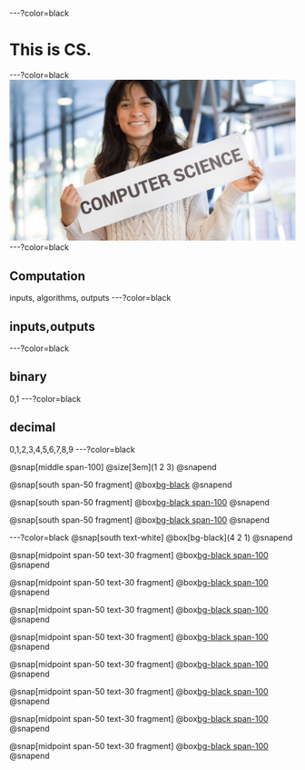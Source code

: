 ---?color=black
# This is CS.
---?color=black
![](assets/CS_bg.png)
---?color=black
## Computation
inputs, algorithms, outputs
---?color=black
## inputs,outputs
---?color=black
## binary
0,1
---?color=black
## decimal
0,1,2,3,4,5,6,7,8,9
---?color=black

@snap[middle span-100]
@size[3em](1   2   3)
@snapend

@snap[south span-50 fragment]
@box[bg-black](100x1+10x2+1x3)
@snapend

@snap[south span-50 fragment]
@box[bg-black span-100](100+20+3)
@snapend

@snap[south span-50 fragment]
@box[bg-black span-100](123)
@snapend

---?color=black
@snap[south text-white]
@box[bg-black](4  2  1)
@snapend

@snap[midpoint span-50 text-30 fragment]
@box[bg-black span-100](000)
@snapend

@snap[midpoint span-50 text-30 fragment]
@box[bg-black span-100](001)
@snapend

@snap[midpoint span-50 text-30 fragment]
@box[bg-black span-100](010)
@snapend

@snap[midpoint span-50 text-30 fragment]
@box[bg-black span-100](011)
@snapend

@snap[midpoint span-50 text-30 fragment]
@box[bg-black span-100](100)
@snapend

@snap[midpoint span-50 text-30 fragment]
@box[bg-black span-100](101)
@snapend

@snap[midpoint span-50 text-30 fragment]
@box[bg-black span-100](110)
@snapend

@snap[midpoint span-50 text-30 fragment]
@box[bg-black span-100](111)
@snapend
